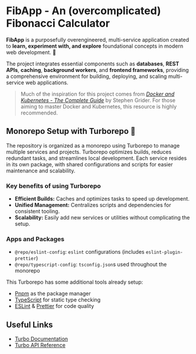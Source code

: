 # FibApp - An (overcomplicated) Fibonacci Calculator

**FibApp** is a purposefully overengineered, multi-service application created
to **learn, experiment with, and explore** foundational concepts in modern web
development. 🚀

The project integrates essential components such as **databases**, **REST
APIs**, **caching**, **background workers**, and **frontend frameworks**,
providing a comprehensive environment for building, deploying, and scaling
multi-service web applications.

> Much of the inspiration for this project comes from
> _[Docker and Kubernetes - The Complete Guide](https://www.udemy.com/course/docker-and-kubernetes-the-complete-guide/learn/lecture/11437198#overview)_
> by Stephen Grider. For those aiming to master Docker and Kubernetes, this
> resource is highly recommended.

## Monorepo Setup with Turborepo 📂

The repository is organized as a monorepo using Turborepo to manage multiple
services and projects. Turborepo optimizes builds, reduces redundant tasks, and
streamlines local development. Each service resides in its own package, with
shared configurations and scripts for easier maintenance and scalability.

### Key benefits of using Turborepo

- **Efficient Builds:** Caches and optimizes tasks to speed up development.
- **Unified Management:** Centralizes scripts and dependencies for consistent
  tooling.
- **Scalability:** Easily add new services or utilities without complicating the
  setup.

### Apps and Packages

- `@repo/eslint-config`: `eslint` configurations (includes
  `eslint-plugin-prettier`)
- `@repo/typescript-config`: `tsconfig.json`s used throughout the monorepo

This Turborepo has some additional tools already setup:

- [Pnpm](https://pnpm.io/) as the package manager
- [TypeScript](https://www.typescriptlang.org/) for static type checking
- [ESLint](https://eslint.org/) & [Prettier](https://prettier.io) for code
  quality

## Useful Links

- [Turbo Documentation](https://turbo.build/repo/docs)
- [Turbo API Reference](https://turbo.build/repo/docs/reference)
